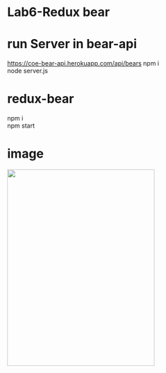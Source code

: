 # Lab6-Redux bear
# run Server in bear-api
https://coe-bear-api.herokuapp.com/api/bears
npm i </br>
node server.js </br>
# redux-bear
npm i </br>
npm start </br>
# image
<img src="https://scontent.fbkk10-1.fna.fbcdn.net/v/t1.15752-9/89654850_212326243182222_4734912684598755328_n.png?_nc_cat=107&amp;_nc_sid=b96e70&amp;_nc_ohc=w7jc3XEYCccAX9fx9e1&amp;_nc_ht=scontent.fbkk10-1.fna&amp;oh=eaf0974c27df3d474efd78db01c3b2a5&amp;oe=5E91BBD3" alt="" class="img" style="width: 339px; height: 451px;">
